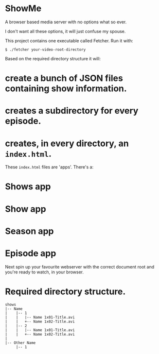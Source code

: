 # ShowMe
A browser based media server with no options what so ever.

I don't want all these options, it will just confuse my spouse.

This project contains one executable called Fetcher. Run it with:
```
$ ./fetcher your-video-root-directory
```

Based on the required directory structure it will:
# create a bunch of JSON files containing show information.
# creates a subdirectory for every episode.
# creates, in every directory, an `index.html`.

These `index.html` files are 'apps'. There's a:
# Shows app
# Show app
# Season app
# Episode app

Next spin up your favourite webserver with the correct document root and you're
ready to watch, in your browser.

# Required directory structure.
```
shows
|-- Name
|    |-- 1
|    |   |-- Name 1x01-Title.avi
|    |   +-- Name 1x02-Title.avi
|    |-- 2
|    |   |-- Name 1x01-Title.avi
|    |   +-- Name 1x02-Title.avi
|
|-- Other Name
     |-- 1

```
